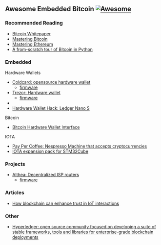 ## Awesome Embedded Bitcoin [![Awesome](https://awesome.re/badge-flat.svg)](https://awesome.re)

### Recommended Reading
- [Bitcoin Whitepaper](/pdf/bitcoin.pdf)
- [Mastering Bitcoin](/pdf/mastering-bitcoin.pdf)
- [Mastering Ethereum](/pdf/mastering-ethereum.pdf)
- [A from-scratch tour of Bitcoin in Python](http://karpathy.github.io/2021/06/21/blockchain/)

### Embedded
Hardware Wallets
- [Coldcard: opensource hardware wallet](https://coldcardwallet.com/)
    - [firmware](https://github.com/Coldcard/firmware)
- [Trezor: Hardware wallet](https://trezor.io/)
    - [firmware](https://github.com/trezor/trezor-firmware)
- 
- [Hardware Wallet Hack: Ledger Nano S](https://www.youtube.com/watch?v=nNBktKw9Is4&list=PLhixgUqwRTjyLgF4x-ZLVFL-CRTCrUo03)

Bitcoin
- [Bitcoin Hardware Wallet Interface](https://github.com/bitcoin-core/HWI)

IOTA
- [Pay Per Coffee: Nespresso Machine that accepts cryptocurrencies](https://www.hackster.io/l3wi/pay-per-coffee-a6e55f)
- [IOTA expansion pack for STM32Cube](https://www.st.com/en/embedded-software/x-cube-iota1.html)

### Projects
- [Althea: Decentralized ISP routers](https://althea.net/)
    - [firmware](https://github.com/althea-net/althea-firmware)

### Articles
- [How blockchain can enhance trust in IoT interactions](https://www.embedded.com/how-blockchain-can-enhance-trust-in-iot-interactions/)


### Other
- [Hyperledger: open source community focused on developing a suite of stable frameworks, tools and libraries for enterprise-grade blockchain deployments](https://www.hyperledger.org/learn)
